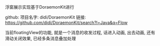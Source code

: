 浮窗展示实现基于DoraemonKit进行

github:
项目名字: didi/DoraemonKit
链接: https://github.com/didi/DoraemonKit/search?l=Java&q=Flow


当前floatingView的功能, 就是一个消息的收发过程, 话进入动画, 出去动画, 还有滑动关闭效果, 已经多条消息叠加处理